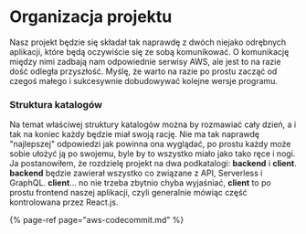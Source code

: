 # Organizacja projektu

Nasz projekt będzie się składał tak naprawdę z dwóch niejako odrębnych aplikacji, które będą oczywiście się ze sobą komunikować. O komunikację między nimi zadbają nam odpowiednie serwisy AWS, ale jest to na razie dość odległa przyszłość. Myślę, że warto na razie po prostu zacząć od czegoś małego i sukcesywnie dobudowywać kolejne wersje programu.

### Struktura katalogów

Na temat właściwej struktury katalogów można by rozmawiać cały dzień, a i tak na koniec każdy będzie miał swoją rację. Nie ma tak naprawdę "najlepszej" odpowiedzi jak powinna ona wyglądać, po prostu każdy może sobie ułożyć ją po swojemu, byle by to wszystko miało jako tako ręce i nogi.  
Ja postanowiłem, że rozdzielę projekt na dwa podkatalogi: **backend** i **client**. **backend** będzie zawierał wszystko co związane z API, Serverless i GraphQL. **client**... no nie trzeba zbytnio chyba wyjaśniać, **client** to po prostu frontend naszej aplikacji, czyli generalnie mówiąc część kontrolowana przez React.js.



{% page-ref page="aws-codecommit.md" %}



